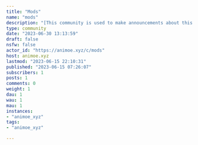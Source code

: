```yaml
---
title: "Mods" 
name: "mods"
description: "[This community is used to make announcements about this server as mod]()"
type: community
date: "2023-06-30 13:13:59"
draft: false
nsfw: false
actor_id: "https://animoe.xyz/c/mods"
host: animoe.xyz
lastmod: "2023-06-15 22:10:31"
published: "2023-06-15 07:26:07"
subscribers: 1
posts: 1
comments: 0
weight: 1
dau: 1
wau: 1
mau: 1
instances:
- "animoe_xyz"
tags: 
- "animoe_xyz"

---
```

